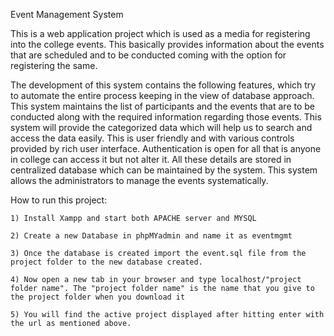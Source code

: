 Event Management System


  This is a web application project which is used as a media for registering into the college events. This basically provides information about the events that are scheduled and to be conducted coming with the option for registering the same. 
  
  The development of this system contains the following features, which try to automate the entire process keeping in the view of database approach. This system maintains the list of participants and the events that are to be conducted along with the required information regarding those events. This system will provide the categorized data which will help us to search and access the data easily. This is user friendly and with various controls provided by rich user interface. Authentication is open for all that is anyone in college can access it but not alter it. All these details are stored in centralized database which can be maintained by the system. This system allows the administrators to manage the events systematically.
  
  How to run this project:
  
    1) Install Xampp and start both APACHE server and MYSQL 
    
    2) Create a new Database in phpMYadmin and name it as eventmgmt
    
    3) Once the database is created import the event.sql file from the project folder to the new database created.
    
    4) Now open a new tab in your browser and type localhost/"project folder name". The "project folder name" is the name that you give to the project folder when you download it
    
    5) You will find the active project displayed after hitting enter with the url as mentioned above.
